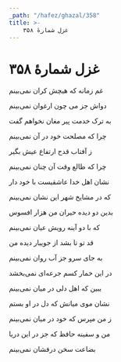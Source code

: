 ```yaml
---
_path: "/hafez/ghazal/358"
title: >-
    غزل شمارهٔ ۳۵۸
---
```

# غزل شمارهٔ ۳۵۸

<div class="b" id="bn1"><div class="m1"><p>غم زمانه که هیچش کران نمی‌بینم</p></div>
<div class="m2"><p>دواش جز می چون ارغوان نمی‌بینم</p></div></div>
<div class="b" id="bn2"><div class="m1"><p>به ترک خدمت پیر مغان نخواهم گفت</p></div>
<div class="m2"><p>چرا که مصلحت خود در آن نمی‌بینم</p></div></div>
<div class="b" id="bn3"><div class="m1"><p>ز آفتاب قدح ارتفاع عیش بگیر</p></div>
<div class="m2"><p>چرا که طالع وقت آن چنان نمی‌بینم</p></div></div>
<div class="b" id="bn4"><div class="m1"><p>نشان اهل خدا عاشقیست با خود دار</p></div>
<div class="m2"><p>که در مشایخ شهر این نشان نمی‌بینم</p></div></div>
<div class="b" id="bn5"><div class="m1"><p>بدین دو دیده حیران من هزار افسوس</p></div>
<div class="m2"><p>که با دو آینه رویش عیان نمی‌بینم</p></div></div>
<div class="b" id="bn6"><div class="m1"><p>قد تو تا بشد از جویبار دیده من</p></div>
<div class="m2"><p>به جای سرو جز آب روان نمی‌بینم</p></div></div>
<div class="b" id="bn7"><div class="m1"><p>در این خمار کسم جرعه‌ای نمی‌بخشد</p></div>
<div class="m2"><p>ببین که اهل دلی در میان نمی‌بینم</p></div></div>
<div class="b" id="bn8"><div class="m1"><p>نشان موی میانش که دل در او بستم</p></div>
<div class="m2"><p>ز من مپرس که خود در میان نمی‌بینم</p></div></div>
<div class="b" id="bn9"><div class="m1"><p>من و سفینه حافظ که جز در این دریا</p></div>
<div class="m2"><p>بضاعت سخن درفشان نمی‌بینم</p></div></div>
